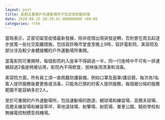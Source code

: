 ```yaml
---
layout: post
title: 星期五重開戶外運動場所不包足球和籃球場
date: 2020-08-25 20:39:41.000000000 +08:00
categories: rthk
---
```


當局表示，正密切留意疫情最新發展，除非疫情出現突發逆轉，否則會在周五起逐步放寬一些社交距離措施，包括容許晚市堂食至晚上9時，容許電影院、美容院及部分涉及較少身體接觸的戶外運動場所重開。

當電影院可重開時，每個影院的入座率不得超過一半，同一行座椅中不可有一排連續超過2張座椅被佔用，影院內不得飲食，放映後須清潔和消毒。

美容院方面，所有員工須一直佩戴防護裝備，例如口罩及面罩/護目鏡，每次為1名客人提供服務後要更換或消毒，只能為已預約的客人提供服務，每個被分隔的服務範圍不能容納多於2人。

至於可重開的戶外運動場所，包括運動場的跑道、網球場和練習場、高爾夫球場、高爾夫練習場和練習草坪、草地滾球場、射擊場、射箭場、單車公園、騎術學校和無線電控制模型飛機場。
